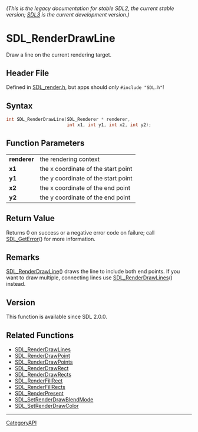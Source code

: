 ###### (This is the legacy documentation for stable SDL2, the current stable version; [SDL3](https://wiki.libsdl.org/SDL3/) is the current development version.)
# SDL_RenderDrawLine

Draw a line on the current rendering target.

## Header File

Defined in [SDL_render.h](https://github.com/libsdl-org/SDL/blob/SDL2/include/SDL_render.h), but apps should _only_ `#include "SDL.h"`!

## Syntax

```c
int SDL_RenderDrawLine(SDL_Renderer * renderer,
                       int x1, int y1, int x2, int y2);

```

## Function Parameters

|                  |                                     |
| ---------------- | ----------------------------------- |
| **renderer**     | the rendering context               |
| **x1**           | the x coordinate of the start point |
| **y1**           | the y coordinate of the start point |
| **x2**           | the x coordinate of the end point   |
| **y2**           | the y coordinate of the end point   |

## Return Value

Returns 0 on success or a negative error code on failure; call
[SDL_GetError](SDL_GetError)() for more information.

## Remarks

[SDL_RenderDrawLine](SDL_RenderDrawLine)() draws the line to include both
end points. If you want to draw multiple, connecting lines use
[SDL_RenderDrawLines](SDL_RenderDrawLines)() instead.

## Version

This function is available since SDL 2.0.0.

## Related Functions

* [SDL_RenderDrawLines](SDL_RenderDrawLines)
* [SDL_RenderDrawPoint](SDL_RenderDrawPoint)
* [SDL_RenderDrawPoints](SDL_RenderDrawPoints)
* [SDL_RenderDrawRect](SDL_RenderDrawRect)
* [SDL_RenderDrawRects](SDL_RenderDrawRects)
* [SDL_RenderFillRect](SDL_RenderFillRect)
* [SDL_RenderFillRects](SDL_RenderFillRects)
* [SDL_RenderPresent](SDL_RenderPresent)
* [SDL_SetRenderDrawBlendMode](SDL_SetRenderDrawBlendMode)
* [SDL_SetRenderDrawColor](SDL_SetRenderDrawColor)

----
[CategoryAPI](CategoryAPI)


